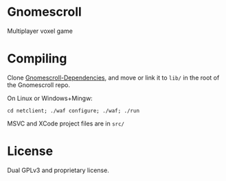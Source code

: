 Gnomescroll
===========

Multiplayer voxel game 


Compiling
=========

Clone [Gnomescroll-Dependencies](https://github.com/Gnomescroll/Gnomescroll-Dependencies), 
and move or link it to `lib/` in the root of the Gnomescroll repo.

On Linux or Windows+Mingw:

```cd netclient; ./waf configure; ./waf; ./run```

MSVC and XCode project files are in `src/`


License
=======

Dual GPLv3 and proprietary license.



